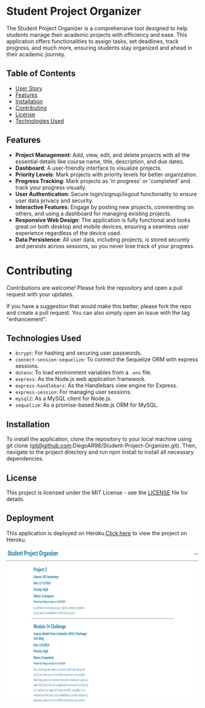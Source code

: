 # Student Project Organizer

The Student Project Organizer is a comprehensive tool designed to help students manage their academic projects with efficiency and ease. This application offers functionalities to assign tasks, set deadlines, track progress, and much more, ensuring students stay organized and ahead in their academic journey.

## Table of Contents

- [User Story](#user-story)
- [Features](#features)
- [Installation](#installation)
- [Contributing](#contributing)
- [License](#license)
- [Technologies Used](#technologies-used)


## Features

- **Project Management**: Add, view, edit, and delete projects with all the essential details like course name, title, description, and due dates.
- **Dashboard**: A user-friendly interface to visualize projects.
- **Priority Levels**: Mark projects with priority levels for better organization.
- **Progress Tracking**: Mark projects as 'in progress' or 'completed' and track your progress visually.
- **User Authentication**: Secure login/signup/logout functionality to ensure user data privacy and security.
- **Interactive Features**: Engage by posting new projects, commenting on others, and using a dashboard for managing existing projects.
- **Responsive Web Design**: The application is fully functional and looks great on both desktop and mobile devices, ensuring a seamless user experience regardless of the device used.
- **Data Persistence**: All user data, including projects, is stored securely and persists across sessions, so you never lose track of your progress.


# Contributing

Contributions are welcome! Please fork the repository and open a pull request with your updates.

If you have a suggestion that would make this better, please fork the repo and create a pull request. You can also simply open an issue with the tag "enhancement".



## Technologies Used

- `bcrypt`: For hashing and securing user passwords.
- `connect-session-sequelize`: To connect the Sequelize ORM with express sessions.
- `dotenv`: To load environment variables from a `.env` file.
- `express`: As the Node.js web application framework.
- `express-handlebars`: As the Handlebars view engine for Express.
- `express-session`: For managing user sessions.
- `mysql2`: As a MySQL client for Node.js.
- `sequelize`: As a promise-based Node.js ORM for MySQL.

## Installation

To install the application, clone the repository to your local machine using git clone (git@github.com:DiegoAR98/Student-Project-Organizer.git). Then, navigate to the project directory and run npm install to install all necessary dependencies.


## License

This project is licensed under the MIT License - see the [LICENSE](LICENSE) file for details.

## Deployment

This application is deployed on Heroku.[Click here](https://student-project-organizer-f32e9a6cf079.herokuapp.com/) to view the project on Heroku.

<img src="./public/img/DEMO.jpg" width="550" height="400" alt="student-project-organizer.png">
